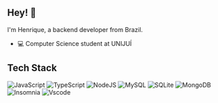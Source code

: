 ## Hey! 👋
I'm Henrique, a backend developer from Brazil.

- 💻 Computer Science student at UNIJUÍ

## Tech Stack
![JavaScript](https://img.shields.io/badge/JavaScript-F7DF1E?style=for-the-badge&logo=javascript&logoColor=black)
![TypeScript](https://img.shields.io/badge/TypeScript-007ACC?style=for-the-badge&logo=typescript&logoColor=white)
![NodeJS](https://img.shields.io/badge/node.js-6DA55F?style=for-the-badge&logo=node.js&logoColor=white)
![MySQL](https://img.shields.io/badge/MySQL-00000F?style=for-the-badge&logo=mysql&logoColor=white)
![SQLite](https://img.shields.io/badge/SQLite-000?style=for-the-badge&logo=sqlite&logoColor=07405E)
![MongoDB](https://img.shields.io/badge/MongoDB-%234ea94b.svg?style=for-the-badge&logo=mongodb&logoColor=white)
![Insomnia](https://img.shields.io/badge/Insomnia-black?style=for-the-badge&logo=insomnia&logoColor=5849BE)
![Vscode](https://img.shields.io/badge/Vscode-007ACC?style=for-the-badge&logo=visual-studio-code&logoColor=white)
<!--- ![React](https://img.shields.io/badge/React-20232A?style=for-the-badge&logo=react&logoColor=61DAFB)-->
<!--- ![React Native](https://img.shields.io/badge/React_Native-20232A?style=for-the-badge&logo=react&logoColor=61DAFB)-->
<!--- ![Nest](https://img.shields.io/badge/nestjs-%23E0234E.svg?style=for-the-badge&logo=nestjs&logoColor=white)-->

<!--- ## GitHub Stats -->
<!---[![Top Langs](https://github-readme-stats.vercel.app/api/top-langs/?username=henriquedaltrozo&layout=compact)](https://github.com/anuraghazra/github-readme-stats)-->

 
